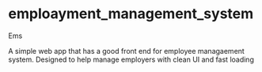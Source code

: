 # emploayment_management_system
Ems

A simple web app that has a good front end for employee managaement system.
Designed to help manage employers with clean UI and fast loading
